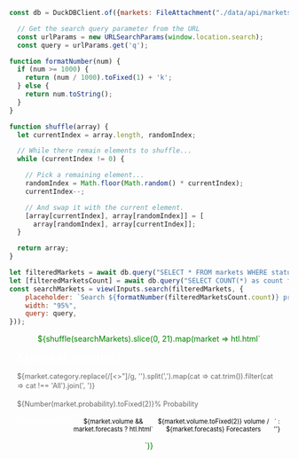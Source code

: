 ```js
const db = DuckDBClient.of({markets: FileAttachment("./data/api/markets.parquet")});
```

```js
  // Get the search query parameter from the URL
  const urlParams = new URLSearchParams(window.location.search);
  const query = urlParams.get('q');
```

<style>
.search-results {
    text-align: center; /* Center content horizontally */
}
.container {
    display: flex;
    justify-content: center;
    align-items: center;
    height: 100vh; /* Adjust the height as needed */
}

input {
    font-family: monospace, sans-serif;
    width: 35%; /* Corrected width to 35% */
    height: 44px;
    padding: 10px 20px;
    font-size: 16px;
    border: 1px solid #dfe1e5;
    border-radius: 24px;
    box-shadow: 0 1px 6px rgba(32,33,36,0.28);
    margin-bottom: 20px;
}

input:focus {
    outline: none;
    box-shadow: 0 1px 6px rgba(32,33,36,0.28), 0 0 0 2px rgba(26,115,232,0.3);
    border-color: transparent;
}

output {
    display: none;
}

.news-card {
    background-color: #ffffff;
    opacity: 85%;
    border-radius: 8px;
    box-shadow: 0 4px 6px rgba(0, 0, 0, 0.1);
    overflow: hidden;
    max-width: 300px;
    width: 100%;
    margin: 0 auto;
    display: inline-block;
    height: 10em;
    position: relative;
    z-index: 1;
}

.news-card::before {
    content: "";
    position: absolute;
    top: 0;
    left: 0;
    right: 0;
    bottom: 0;
    z-index: -1;
    background-image: 
        radial-gradient(circle, #0003 1px, transparent 1px),
        radial-gradient(circle, #0003 1px, #fff 1px);
    background-size: 10px 10px;
    background-position: 0 0, 5px 5px;
    opacity: 0.2;
}

.news-content {
    margin: 1em;
}
.news-category {
    font-size: 0.8em;
    color: #ffffff;
    text-transform: uppercase;
    margin-bottom: 10px;
}
.news-title {
    font-size: 1.4em;
    margin: 0 0 10px 0;
    color: #ffffff;
    text-align: left;
}
.news-title a {
    color: #ffffff;
}
.news-description {
    font-size: 0.9em;
    color: #666;
    margin-bottom: 15px;
    line-height: 1.4;
    text-align: left;
}
.news-metadata {
    display: flex;
    justify-content: space-between;
    font-size: 0.8em;
    color: #000000;
}
.news-metadata a {
    color: #ffffff;
}
</style>

```js
function formatNumber(num) {
  if (num >= 1000) {
    return (num / 1000).toFixed(1) + 'k';
  } else {
    return num.toString();
  }
}
```

```js
function shuffle(array) {
  let currentIndex = array.length, randomIndex;

  // While there remain elements to shuffle...
  while (currentIndex != 0) {

    // Pick a remaining element...
    randomIndex = Math.floor(Math.random() * currentIndex);
    currentIndex--;

    // And swap it with the current element.
    [array[currentIndex], array[randomIndex]] = [
      array[randomIndex], array[currentIndex]];
  }

  return array;
}
```

```js
let filteredMarkets = await db.query("SELECT * FROM markets WHERE status = 'active' and probability < 99 and probability > 0")
let [filteredMarketsCount] = await db.query("SELECT COUNT(*) as count from markets WHERE status = 'active' and probability < 99 and probability > 0")
const searchMarkets = view(Inputs.search(filteredMarkets, {
    placeholder: `Search ${formatNumber(filteredMarketsCount.count)} prediction markets`,
    width: "95%",
    query: query,
}));
```

<div class="search-results" style="color: green">
  ${shuffle(searchMarkets).slice(0, 21).map(market => htl.html`
    <div class="card">
        <div class="news-content">
            <h2 class="news-title">
                <a href="/explore/market?ticker=${market.adj_ticker}">
                    ${market.question}
                </a>
            </h2>
            <p class="news-description">${market.category.replace(/[<>"]/g, '').split(',').map(cat => cat.trim()).filter(cat => cat !== 'All').join(', ')}</p>
            <p class="news-description">${Number(market.probability).toFixed(2)}% Probability</p>
            <div class="news-metadata">
                <a class="news-author" href="${market.link}" target="_blank" rel="noopener noreferrer">${market.platform}</a>
                ${market.volume && market.forecasts ? htl.html`<span class="news-date">${market.volume.toFixed(2)} volume / ${market.forecasts} Forecasters</span>` : ''}
            </div>
        </div>
    </div>
  `)}
</div>